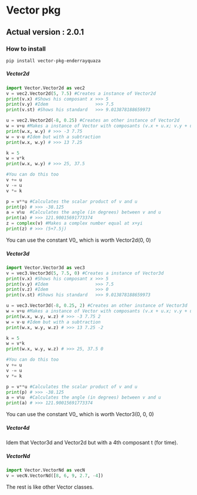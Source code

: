 # Vector pkg
## Actual version : 2.0.1
### How to install
 ```shell
 pip install vector-pkg-enderrayquaza
 ```
 
##### Vector2d
```Python
import Vector.Vector2d as vec2
v = vec2.Vector2d(5, 7.5) #Creates a instance of Vector2d
print(v.x) #Shows his composant x >>> 5
print(v.y) #Idem                  >>> 7.5
print(v.st) #Shows his standard   >>> 9.013878188659973

u = vec2.Vector2d(-8, 0.25) #Creates an other instance of Vector2d
w = v+u #Makes a instance of Vector with composants (v.x + u.x; v.y + u.y)
print(w.x, w.y) # >>> -3 7.75
w = v-u #Idem but with a subtraction
print(w.x, w.y) # >>> 13 7.25

k = 5
w = v*k
print(w.x, w.y) # >>> 25, 37.5

#You can do this too
v += u
v -= u
v *= k

p = v**u #Calculates the scalar product of v and u          
print(p) # >>> -38.125
a = v%u  #Calculates the angle (in degrees) between v and u
print(a) # >>> 121.90015691773374
z = complex(v) #Makes a complex number equal at x+yi
print(z) # >>> (5+7.5j)
```
You can use the constant V0_ which is worth Vector2d(0, 0)

##### Vector3d
```Python
import Vector.Vector3d as vec3
v = vec3.Vector3d(5, 7.5, 0) #Creates a instance of Vector3d
print(v.x) #Shows his composant x >>> 5
print(v.y) #Idem                  >>> 7.5
print(v.z) #Idem                  >>> 0
print(v.st) #Shows his standard   >>> 9.013878188659973

u = vec3.Vector3d(-8, 0.25, 2) #Creates an other instance of Vector3d
w = v+u #Makes a instance of Vector with composants (v.x + u.x; v.y + u.y; v.z + u.z)
print(w.x, w.y, w.z) # >>> -3 7.75 2
w = v-u #Idem but with a subtraction
print(w.x, w.y, w.z) # >>> 13 7.25 -2

k = 5
w = v*k
print(w.x, w.y, w.z) # >>> 25, 37.5 0

#You can do this too
v += u
v -= u
v *= k

p = v**u #Calculates the scalar product of v and u          
print(p) # >>> -38.125
a = v%u  #Calculates the angle (in degrees) between v and u
print(a) # >>> 121.90015691773374
```
You can use the constant V0_ which is worth Vector3(0, 0, 0)

##### Vector4d
Idem that Vector3d and Vector2d but with a 4th composant t (for time).

##### VectorNd
```Python
import Vector.VectorNd as vecN
v = vecN.VectorNd([8, 6, 9, 2.7, -4])
```
The rest is like other Vector classes.
